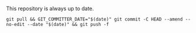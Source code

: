 This repository is always up to date.

`git pull && GIT_COMMITTER_DATE="$(date)" git commit -C HEAD --amend --no-edit --date "$(date)" && git push -f`

